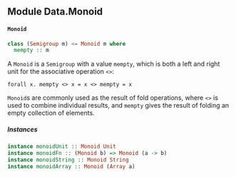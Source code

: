 ## Module Data.Monoid

#### `Monoid`

``` purescript
class (Semigroup m) <= Monoid m where
  mempty :: m
```

A `Monoid` is a `Semigroup` with a value `mempty`, which is both a
left and right unit for the associative operation `<>`:

```text
forall x. mempty <> x = x <> mempty = x
```

`Monoid`s are commonly used as the result of fold operations, where
`<>` is used to combine individual results, and `mempty` gives the result
of folding an empty collection of elements.

##### Instances
``` purescript
instance monoidUnit :: Monoid Unit
instance monoidFn :: (Monoid b) => Monoid (a -> b)
instance monoidString :: Monoid String
instance monoidArray :: Monoid (Array a)
```


